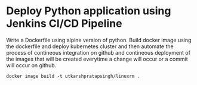 # Deploy Python application using Jenkins CI/CD Pipeline

Write a Dockerfile using alpine version of python. Build docker image using the dockerfile and deploy kubernetes cluster and then automate the process of contineous integration on github and contineous deployment of the images that will be created everytime a change will occur or a commit will occur on github. 

```
docker image build -t utkarshpratapsingh/linuxrm .
```

